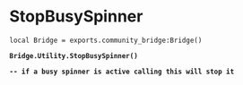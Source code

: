 # StopBusySpinner



<pre class="language-lua"><code class="lang-lua">local Bridge = exports.community_bridge:Bridge()

<strong>Bridge.Utility.StopBusySpinner()
</strong><strong>
</strong><strong>-- if a busy spinner is active calling this will stop it
</strong>
</code></pre>

